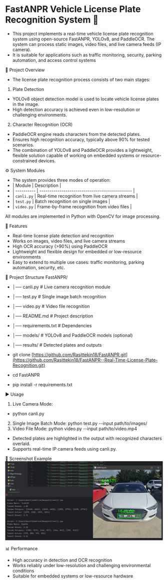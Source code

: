 # FastANPR Vehicle License Plate Recognition System 🚗

- This project implements a real-time vehicle license plate recognition system using open-source FastANPR, YOLOv8, and PaddleOCR. The system can process static images, video files, and live camera feeds (IP camera).
- It is suitable for applications such as traffic monitoring, security, parking automation, and access control systems 

📝 Project Overview 
- The license plate recognition process consists of two main stages:
1. Plate Detection
 - YOLOv8 object detection model is used to locate vehicle license plates in the image.
 - High detection accuracy is achieved even in low-resolution or challenging environments.
2. Character Recognition (OCR)
  - PaddleOCR engine reads characters from the detected plates.
  - Ensures high recognition accuracy, typically above 90% for tested scenarios.
- The combination of YOLOv8 and PaddleOCR provides a lightweight, flexible solution capable of working on embedded systems or resource-constrained devices.

⚙️ System Modules
- The system provides three modes of operation:
- | Module     | Description                                    |
- | ---------- | ---------------------------------------------- |
- | `canli.py` | Real-time recognition from live camera streams |
- | `test.py`  | Batch recognition on single images             |
- | `video.py` | Frame-by-frame recognition from video files    |

All modules are implemented in Python with OpenCV for image processing.


🚀 Features
- Real-time license plate detection and recognition
- Works on images, video files, and live camera streams
- High OCR accuracy (>90%) using PaddleOCR
- Lightweight and flexible design for embedded or low-resource environments
- Easy to extend to multiple use cases: traffic monitoring, parking automation, security, etc.


📂 Project Structure
FastANPR/
- │── canli.py           # Live camera recognition module
- │── test.py            # Single image batch recognition
- │── video.py           # Video file recognition
- │── README.md          # Project description
- │── requirements.txt   # Dependencies
- │── models/            # YOLOv8 and PaddleOCR models (optional)
- │── results/           # Detected plates and outputs

- git clone [https://github.com/Rasittekin18/FastANPR.git](https://github.com/Rasittekin18/FastANPR--Real-Time-License-Plate-Recognition.git)
- cd FastANPR
- pip install -r requirements.txt

▶️ Usage
1. Live Camera Mode:
- python canli.py
2. Single Image Batch Mode:
python test.py --input path/to/images/
3. Video File Mode:
python video.py --input path/to/video.mp4

- Detected plates are highlighted in the output with recognized characters overlaid.
- Supports real-time IP camera feeds using canli.py.

📸 Screenshot Example 
![FastANPR--Real-Time-License-Plate-Recognition in Action](Screenshot_1.jpg)



📊 Performance
- High accuracy in detection and OCR recognition
- Works reliably under low-resolution and challenging environmental conditions
- Suitable for embedded systems or low-resource hardware 














